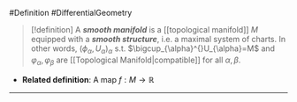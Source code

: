 #Definition #DifferentialGeometry 

> [!definition]
> A ***smooth manifold*** is a [[topological manifold]] $M$ equipped with a ***smooth structure***, i.e. a maximal system of charts. In other words,  $(\phi_{\alpha},U_{\alpha})_{\alpha}$ s.t. $\bigcup_{\alpha}^{}U_{\alpha}=M$ and $\varphi_{\alpha},\varphi_{\beta}$ are [[Topological Manifold|compatible]] for all $\alpha,\beta$.
- **Related definition**: A map $f:M\to \mathbb{R}$
---
